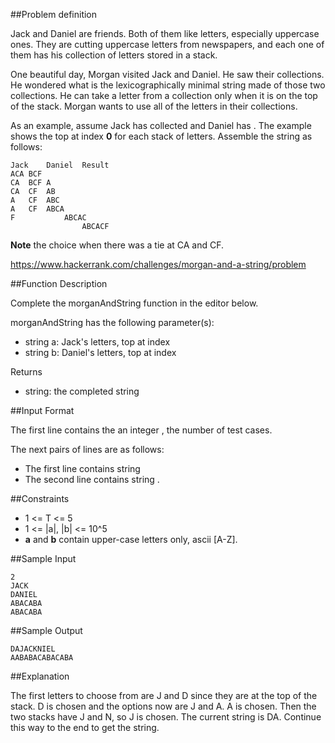 ##Problem definition

Jack and Daniel are friends. Both of them like letters, especially uppercase ones.
They are cutting uppercase letters from newspapers, and each one of them has his collection of letters stored in a stack.

One beautiful day, Morgan visited Jack and Daniel. He saw their collections. He wondered what is the lexicographically minimal string made of those two collections. He can take a letter from a collection only when it is on the top of the stack. Morgan wants to use all of the letters in their collections.

As an example, assume Jack has collected  and Daniel has . The example shows the top at index **0** for each stack of letters. Assemble the string as follows:

```
Jack	Daniel	Result
ACA	BCF
CA	BCF	A
CA	CF	AB
A	CF	ABC
A	CF	ABCA
F	        ABCAC
                ABCACF
```
**Note** the choice when there was a tie at CA and CF.

https://www.hackerrank.com/challenges/morgan-and-a-string/problem

##Function Description


Complete the morganAndString function in the editor below.

morganAndString has the following parameter(s):

- string a: Jack's letters, top at index
- string b: Daniel's letters, top at index

Returns
- string: the completed string

##Input Format


The first line contains the an integer , the number of test cases.

The next  pairs of lines are as follows:
- The first line contains string
- The second line contains string .

##Constraints


- 1 <= T <= 5
- 1 <= |a|, |b| <= 10^5
- **a** and **b** contain upper-case letters only, ascii [A-Z].

##Sample Input

```
2
JACK
DANIEL
ABACABA
ABACABA
```

##Sample Output

```
DAJACKNIEL
AABABACABACABA
```
##Explanation

The first letters to choose from are J and D since they are at the top of the stack. D is chosen and the options now are J and A. A is chosen. Then the two stacks have J and N, so J is chosen. The current string is DA. Continue this way to the end to get the string.